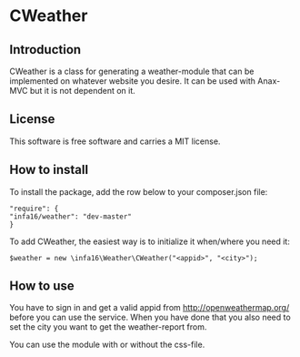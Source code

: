 # CWeather

## Introduction
CWeather is a class for generating a weather-module that can be implemented on
whatever website you desire. It can be used with Anax-MVC but it is not dependent on it. 

## License
This software is free software and carries a MIT license.

## How to install
To install the package, add the row below to your composer.json file:

```
"require": {
"infa16/weather": "dev-master"
}
```

To add CWeather, the easiest way is to initialize it when/where you need it:

```
$weather = new \infa16\Weather\CWeather("<appid>", "<city>");
```


## How to use
You have to sign in and get a valid appid from http://openweathermap.org/
before you can use the service. When you have done that you also need to 
set the city you want to get the weather-report from.  

You can use the module with or without the css-file.
